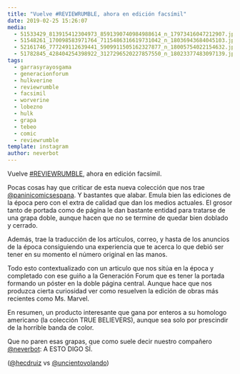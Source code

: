 ```yaml
---
title: "Vuelve #REVIEWRUMBLE, ahora en edición facsímil"
date: 2019-02-25 15:26:07
media: 
  - 51533429_813915412304973_8591390740984988614_n_17973416047212907.jpg
  - 51548261_170098583971764_7115486316619731042_n_18036943684045103.jpg
  - 52161746_777249112639441_5909911505162327877_n_18005754022154632.jpg
  - 51782845_428404254398922_3127296520227857550_n_18023377483097139.jpg
tags: 
  - garrasyrayosgama
  - generacionforum
  - hulkverine
  - reviewrumble
  - facsimil
  - worverine
  - lobezno
  - hulk
  - grapa
  - tebeo
  - comic
  - reviewrumble
template: instagram
author: neverbot
---
```


Vuelve [#REVIEWRUMBLE](/tags/reviewrumble), ahora en edición facsímil.


Pocas cosas hay que criticar de esta nueva colección que nos trae [@paninicomicsespana](https://instagram.com/paninicomicsespana). Y bastantes que alabar. Emula bien las ediciones de la época pero con el extra de calidad que dan los medios actuales. El grosor tanto de portada como de página le dan bastante entidad para tratarse de una grapa doble, aunque hacen que no se termine de quedar bien doblado y cerrado.


Además, trae la traducción de los artículos, correo, y hasta de los anuncios de la época consiguiendo una experiencia que te acerca lo que debió ser tener en su momento el número original en las manos.


Todo esto contextualizado con un articulo que nos sitúa en la época y completado con ese guiño a la Generación Forum que es tener la portada formando un póster en la doble página central. Aunque hace que nos produzca cierta curiosidad ver como resuelven la edición de obras más recientes como Ms. Marvel.


En resumen, un producto interesante que gana por enteros a su homologo americano (la colección TRUE BELIEVERS), aunque sea solo por prescindir de la horrible banda de color.


Que no paren esas grapas, que como suele decir nuestro compañero [@neverbot](https://instagram.com/neverbot): A ESTO DIGO SÍ.


([@hecdruiz](https://instagram.com/hecdruiz) vs [@uncientovolando](https://instagram.com/uncientovolando))







